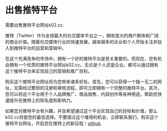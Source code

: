 # 出售推特平台

需要出售推特平台网址k02.cc.

推特（Twitter）作为全球最大的社交媒体平台之一，拥有庞大的用户群体和广阔的商业价值。随着社交媒体行业的快速发展，越来越多的企业和个人开始关注并投入到推特平台的运营和营销中。

在这个充满竞争的市场中，拥有一个好的推特平台是至关重要的。而现在，您有机会拥有一个优质的推特平台网址k02.cc。无论是个人还是企业，都可以通过拥有这个推特平台来实现自己的营销和推广目标。

购买这个推特平台网址将为您带来诸多好处。首先，您可以获得一个独一无二的网址，无需经过繁琐的注册和审核流程，即可立即拥有一个完整的推特平台。其次，您可以将这个平台用于个人品牌推广、商品销售、内容创作等各种用途，帮助您快速提升在推特上的知名度和影响力。

如果您对推特平台有兴趣，并且希望通过这个平台实现自己的目标和价值，那么k02.cc将是您的最佳选择。不要错过这个难得的机会，立即联系我们，购买这个推特平台网址，开启您在推特上的新征程！[github](https://github.com)